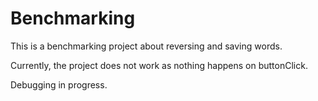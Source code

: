 # Benchmarking
This is a benchmarking project about reversing and saving words.

Currently, the project does not work as nothing happens on buttonClick.

Debugging in progress.
